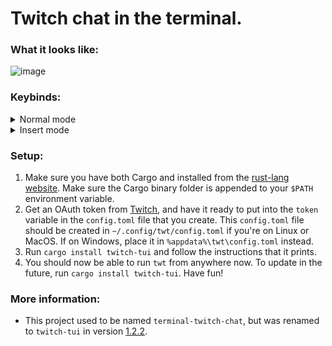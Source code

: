 # Twitch chat in the terminal.

### What it looks like:

![image](https://user-images.githubusercontent.com/15021300/133889088-7ec17848-b6c2-4e80-8dea-47f4b5b9553a.png)

### Keybinds:
<details>
  <summary>Normal mode</summary>

  | Key   | Description                                                                                          |
  |-------|------------------------------------------------------------------------------------------------------|
  | `c`   | Go to the chat window chat.                                                                          |
  | `i`   | Enter insert mode for sending messages. Exit this mode with `Esc`.                                   |
  | `?`   | Have the keybinds window appear.                                                                     |
  | `q`   | Quit out of the entire application.                                                                  |
  | `Esc` | Exits out of layered windows, such as going from insert mode, to normal, to exiting the application. |


</details>

<details>
  <summary>Insert mode</summary>

  | Key        | Description                                                 |
  |------------|-------------------------------------------------------------|
  | `Ctrl + w` | Cuts a single word (from the cursor to the next whitespace) |
  | `Ctrl + u` | Cuts the entire line                                        |
  | `Ctrl + f` | Move cursor to the right                                    |
  | `Ctrl + b` | Move cursor to the left                                     |
  | `Ctrl + a` | Move cursor to the start                                    |
  | `Ctrl + e` | Move cursor to the end                                      |
  | `Alt + f`  | Move to the end of the next word                            |
  | `Alt + b`  | Move to the start of the previous word                      |
  | `Ctrl + t` | Swap previous item with current item                        |
  | `Alt + t`  | Swap previous word with current word                        |
  | `Ctrl + u` | Remove everything before the cursor                         |
  | `Ctrl + k` | Remove everything after the cursor                          |
  | `Ctrl + w` | Remove the previous word                                    |
  | `Ctrl + d` | Remove item to the right                                    |
  | `Esc`      | Drop back to previous window layer                          |

</details>


### Setup:

1. Make sure you have both Cargo and installed from the [rust-lang website](https://www.rust-lang.org/learn/get-started). Make sure the Cargo binary folder is appended to your `$PATH` environment variable.
2. Get an OAuth token from [Twitch](https://twitchapps.com/tmi/), and have it ready to put into the `token` variable in the `config.toml` file that you create. This `config.toml` file should be created in `~/.config/twt/config.toml` if you're on Linux or MacOS. If on Windows, place it in `%appdata%\twt\config.toml` instead.
3. Run `cargo install twitch-tui` and follow the instructions that it prints.
5. You should now be able to run `twt` from anywhere now. To update in the future, run `cargo install twitch-tui`. Have fun!

### More information:

- This project used to be named `terminal-twitch-chat`, but was renamed to `twitch-tui` in version [1.2.2](https://github.com/Xithrius/twitch-tui/releases/tag/v1.2.2).
